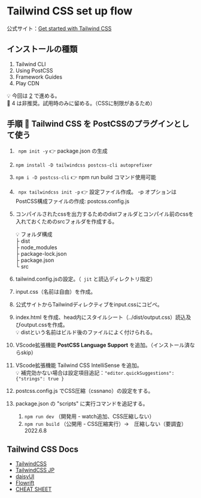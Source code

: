 # Tailwind CSS set up flow

公式サイト：[Get started with  Tailwind CSS](https://tailwindcss.com/docs/installation)

## インストールの種類

1. Tailwind CLI
2. Using PostCSS
3. Framework Guides
4. Play CDN

💡 今回は [2](https://tailwindcss.com/docs/installation/using-postcss) で進める。  
🙅 4 は非推奨。試用時のみに留める。（CSSに制限があるため）

## 手順 📗 Tailwind CSS を PostCSSのプラグインとして使う

1. ` npm init -y`  👉 package.json の生成
2. ` npm install -D tailwindcss postcss-cli autoprefixer `
3. ` npm i -D postcss-cli ` 👉 npm run build コマンド使用可能
4. ` npx tailwindcss init -p`  👉 設定ファイル作成。 -p オプションはPostCSS構成ファイルの作成: postcss.config.js
5. コンパイルされたcssを出力するためのdistフォルダとコンパイル前のcssを入れておくためのsrcフォルダを作成する。  

   💡 フォルダ構成  
          ├ dist  
          ├ node_modules  
          ├ package-lock.json  
          ├ package.json  
          └ src  

6. tailwind.config.jsの設定。（` jit`  と読込ディレクトリ指定）
7. input.css（名前は自由）を作成。
8. 公式サイトからTailwindディレクティブをinput.cssにコピペ。
9. index.html を作成、head内にスタイルシート（../dist/output.css）読込及びoutput.cssを作成。  
   💡 distという名前はビルド後のファイルによく付けられる。
10. VScode拡張機能 **PostCSS Language Support** を追加。（インストール済ならskip）
11. VScode拡張機能 Tailwind CSS IntelliSense を追加。  
   💡 補完効かない場合は設定項目追記：` "editor.quickSuggestions": {"strings": true } `
12. postcss.config.js でCSS圧縮（cssnano）の設定をする。
13. package.json の "scripts" に実行コマンドを追記する。
    1.  ` npm run dev ` （開発用 - watch追加、CSS圧縮しない）
    2.  ` npm run build ` （公開用 - CSS圧縮実行）→　圧縮しない（要調査）2022.6.8

## Tailwind CSS Docs

- [TailwindCSS](https://tailwindcss.com/docs/installation)
- [TailwindCSS JP](https://tailwindcss.jp/docs/installation)
- [daisyUI](https://daisyui.com/components/)
- [Flowrift](https://flowrift.com/w/)
- [CHEAT SHEET](https://nerdcave.com/tailwind-cheat-sheet)
